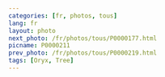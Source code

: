 ```yaml
---
categories: [fr, photos, tous]
lang: fr
layout: photo
next_photo: /fr/photos/tous/P0000177.html
picname: P0000211
prev_photo: /fr/photos/tous/P0000219.html
tags: [Oryx, Tree]
---
```

